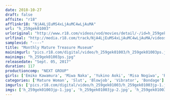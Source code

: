 ```yaml
---
date: 2018-10-27
draft: false
affsite: "r18"
afflinkr18: "NjA4LjEuMS4xLjAuMC4wLjAuMA"
url: "h_259gek01003"
urloriginal: "http://www.r18.com/videos/vod/movies/detail/-/id=h_259gek01003"
urlfinal: "http://media.r18.com/track/NjA4LjEuMS4xLjAuMC4wLjAuMA/videos/vod/movies/detail/-/id=h_259gek01003"
samplevid: "----"
title: "Monthly Mature Treasure Museum"
mainimgurl: "pics.r18.com/digital/video/h_259gek01003/h_259gek01003ps.jpg"
mainimgs: "h_259gek01003ps.jpg"
releasedate: "Sept. 05, 2017"
duration: 117
productioncomp: "NEXT GROUP"
girls: ['Emiko Kawamura', 'Miwa Naka', 'Yukino Aoki', 'Misa Nogiwa', 'Rie Mihashi', 'Tomomi Soma', 'Teresa Oshima']
categories: ['Mature Woman', 'Slut', 'Blowjob', 'Vibrator', 'Bondage']
imgurls: ['pics.r18.com/digital/video/h_259gek01003/h_259gek01003jp-1.jpg', 'pics.r18.com/digital/video/h_259gek01003/h_259gek01003jp-2.jpg', 'pics.r18.com/digital/video/h_259gek01003/h_259gek01003jp-3.jpg', 'pics.r18.com/digital/video/h_259gek01003/h_259gek01003jp-4.jpg', 'pics.r18.com/digital/video/h_259gek01003/h_259gek01003jp-5.jpg', 'pics.r18.com/digital/video/h_259gek01003/h_259gek01003jp-6.jpg', 'pics.r18.com/digital/video/h_259gek01003/h_259gek01003jp-7.jpg', 'pics.r18.com/digital/video/h_259gek01003/h_259gek01003jp-8.jpg', 'pics.r18.com/digital/video/h_259gek01003/h_259gek01003jp-9.jpg', 'pics.r18.com/digital/video/h_259gek01003/h_259gek01003jp-10.jpg', 'pics.r18.com/digital/video/h_259gek01003/h_259gek01003jp-11.jpg', 'pics.r18.com/digital/video/h_259gek01003/h_259gek01003jp-12.jpg', 'pics.r18.com/digital/video/h_259gek01003/h_259gek01003jp-13.jpg', 'pics.r18.com/digital/video/h_259gek01003/h_259gek01003jp-14.jpg', 'pics.r18.com/digital/video/h_259gek01003/h_259gek01003jp-15.jpg', 'pics.r18.com/digital/video/h_259gek01003/h_259gek01003jp-16.jpg', 'pics.r18.com/digital/video/h_259gek01003/h_259gek01003jp-17.jpg', 'pics.r18.com/digital/video/h_259gek01003/h_259gek01003jp-18.jpg', 'pics.r18.com/digital/video/h_259gek01003/h_259gek01003jp-19.jpg', 'pics.r18.com/digital/video/h_259gek01003/h_259gek01003jp-20.jpg']
imgs: ['h_259gek01003jp-1.jpg', 'h_259gek01003jp-2.jpg', 'h_259gek01003jp-3.jpg', 'h_259gek01003jp-4.jpg', 'h_259gek01003jp-5.jpg', 'h_259gek01003jp-6.jpg', 'h_259gek01003jp-7.jpg', 'h_259gek01003jp-8.jpg', 'h_259gek01003jp-9.jpg', 'h_259gek01003jp-10.jpg', 'h_259gek01003jp-11.jpg', 'h_259gek01003jp-12.jpg', 'h_259gek01003jp-13.jpg', 'h_259gek01003jp-14.jpg', 'h_259gek01003jp-15.jpg', 'h_259gek01003jp-16.jpg', 'h_259gek01003jp-17.jpg', 'h_259gek01003jp-18.jpg', 'h_259gek01003jp-19.jpg', 'h_259gek01003jp-20.jpg']
---
```

